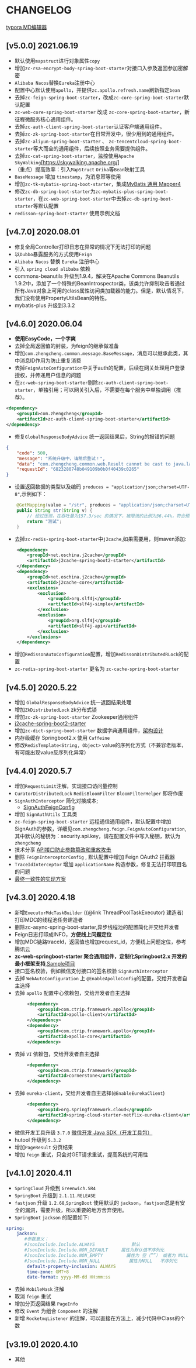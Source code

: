 # CHANGELOG

[typora MD编辑器](https://www.typora.io/)

## [v5.0.0] 2021.06.19

- 默认使用`mapstruct`进行对象属性`copy`
- 增加`zc-rsa-encrypt-body-spring-boot-starter`对接口入参及返回参加密解密
- `Alibaba Nacos`替换`Eureka`注册中心
- 配置中心默认使用`apollo`，并提供`zc.apollo.refresh.name`刷新指定`bean`
- 去掉`zc-feign-spring-boot-starter`，改成`zc-core-spring-boot-starter`默认配置
- `zc-web-core-spring-boot-starter` 改成 `zc-core-spring-boot-starter`，新征程微服务核心通用组件。
- 去掉`zc-auth-client-spring-boot-starter`认证客户端通用组件。
- 去掉`zc-zk-spring-boot-starter`在日常开发中，很少用到的通用组件。
- 去掉`zc-aliyun-spring-boot-starter` 、 `zc-tencentcloud-spring-boot-starter`等大而全的通用组件，后续按照业务需要提供组件。
- 去掉`zc-cat-spring-boot-starter`，监控使用`Apache SkyWalking`[https://skywalking.apache.org/]
- （重点）提高效率：引入`MapStruct` `Orika`等`Bean`映射工具
- `BaseMessage` 增加 `timestamp`，为消息幂等使用
- 增加`zc-tk-mybatis-spring-boot-starter`，集成[MyBatis 通用 Mapper4](https://github.com/abel533/Mapper)
- 修改`zc-db-spring-boot-starter`为`zc-mybatis-plus-spring-boot-starter`，在`zc-web-spring-boot-starter`中去掉`zc-db-spring-boot-starter`等默认配置
- `redisson-spring-boot-starter` 使用示例文档

## [v4.7.0] 2020.08.01

- 修复全局Controller打印日志在异常的情况下无法打印的问题
- 以`Dubbo`暴露服务的方式使用`Feign`
- `Alibaba Nacos` 替换 `Eureka` 注册中心
- 引入 `spring cloud alibaba` 依赖
- commons-beanutils 升级到1.9.4，解决在Apache Commons Beanutils 1.9.2中，添加了一个特殊的BeanIntrospector类，该类允许抑制攻击者通过所有Java对象上可用的class属性访问类加载器的能力。但是，默认情况下，我们没有使用PropertyUtilsBean的特性。
- mybatis-plus 升级到3.3.2

## [v4.6.0] 2020.06.04
- **使用EasyCode，一个字爽**
- 去掉全局返回值的封装，为feign的继承做准备
- 增加`com.zhengcheng.common.message.BaseMessage`，消息可以继承此类，其中消息ID作用为防止重复消费
- 去掉`FeignAutoConfiguration`中关于auth的配置，后续在网关处理用户登录授权，并传递用户信息的问题
- 在`zc-web-spring-boot-starter`剔除`zc-auth-client-spring-boot-starter`，单独引用；可以网关引入后，不需要在每个服务中单独调用（推荐）。
```xml
<dependency>
    <groupId>com.zhengcheng</groupId>
    <artifactId>zc-auth-client-spring-boot-starter</artifactId>
</dependency>
``` 
- 修复`GlobalResponseBodyAdvice` 统一返回结果后，String的报错的问题
```json
{
    "code": 500,
    "message": "系统升级中，请稍后重试！",
    "data": "com.zhengcheng.common.web.Result cannot be cast to java.lang.String",
    "requestId": "6823280748b049109b0b0f40439c0265"
}
```
- 设置返回数据的类型以及编码 `produces = "application/json;charset=UTF-8"`,示例如下：
```java
    @GetMapping(value = "/str", produces = "application/json;charset=UTF-8")
    public String str(String v) {
        // 经过压测，在吞吐量为157.3/sec 的情况下，被限流的比例为36.44%，符合预期
        return "测试";
    }
```

- 去掉`zc-redis-spring-boot-starter`中`j2cache`,如果需要用，则maven添加:
```xml
    <dependency>
        <groupId>net.oschina.j2cache</groupId>
        <artifactId>j2cache-spring-boot2-starter</artifactId>
    </dependency>
    <dependency>
        <groupId>net.oschina.j2cache</groupId>
        <artifactId>j2cache-core</artifactId>
        <exclusions>
            <exclusion>
                <groupId>org.slf4j</groupId>
                <artifactId>slf4j-simple</artifactId>
            </exclusion>
            <exclusion>
                <groupId>org.slf4j</groupId>
                <artifactId>slf4j-api</artifactId>
            </exclusion>
        </exclusions>
    </dependency>
```
- 增加`RedissonAutoConfiguration`配置，增加`RedissonDistributedRLock`的配置
- `zc-redis-spring-boot-starter` 更名为 `zc-cache-spring-boot-starter`



## [v4.5.0] 2020.5.22
- 增加 `GlobalResponseBodyAdvice` 统一返回结果处理
- 增加`ZkDistributedLock` zk分布式锁
- 增加`zc-zk-spring-boot-starter` Zookeeper通用组件 
- [j2cache-spring-boot2-starter](https://gitee.com/ld/J2Cache/tree/master/modules/spring-boot2-starter) 
- 增加`zc-dict-spring-boot-starter` 数据字典通用组件，[架构设计](https://note.youdao.com/ynoteshare1/index.html?id=1d514d6554d2b1519284df0a01f02bdc&type=note)
- 内存级缓存 Springboot2.x 使用 `Caffeine`
- 修改`RedisTemplate<String, Object>` value的序列化方式（不兼容老版本，有可能出现value反序列化异常）

## [v4.4.0] 2020.5.7

- 增加`RequestLimit`注解，实现接口访问量控制
- `CuratorDistributedLock`  `RedisBloomFilter` `BloomFilterHelper` 即将作废
- `SignAuthInterceptor` 简化对接成本;
    - [SignAuthFeignConfig](https://gitee.com/zhangquansheng/magic/blob/springboot-code-gen/src/main/java/com/zhengcheng/magic/common/config/SignAuthFeignConfig.java)
- 增加 `SignAuthUtils` 工具类
- `zc-feign-spring-boot-starter` 远程通信通用组件，默认配置中增加SignAuth的参数，详细见`com.zhengcheng.feign.FeignAutoConfiguration`,其中默认的秘钥为：security.api.key，请在配置文件中写入秘钥，默认为 `zhengcheng` 
- 技术分享 [API接口防止参数篡改和重放攻击](https://note.youdao.com/ynoteshare1/index.html?id=ed15f29e7ad1ff2d15a1236231283bc7&type=note)
- 删除 `FeignInterceptorConfig` , 默认配置中增加 Feign OAuth2 拦截器
- `TraceIdInterceptor` 增加 `applicationName` 构造参数，修复无法打印项目名的问题
- [最终一致性的实现方案](http://note.youdao.com/noteshare?id=53594daefb9d2eff4cd9c353d5963f92&sub=DD547814891346F0BEF0115B425D47C2)


## [v4.3.0] 2020.4.18

- 新增`ExecutorMdcTaskBuilder` ({@link ThreadPoolTaskExecutor} 建造者) 打印MDC的线程池任务建造者
- 删除zc-async-spring-boot-starter,异步线程池的配置简化并交给开发者
- Feign日志打印成INFO，**方便线上问题定位**
- 增加MDC链路traceId，返回值也增加request_id，方便线上问题定位，参考腾讯云
- **zc-web-springboot-starter 聚合通用组件，定制化Springboot2.x 开发的最小框架支持**,[Sample项目](https://gitee.com/zhangquansheng/magic/tree/alibaba/)
- 接口签名校验，例如微信支付接口的签名校验 `SignAuthInterceptor`
- 去掉 `WebAutoConfiguration` 上 `@EnableApolloConfig`的配置，交给开发者自主选择
- 去掉 `apollo` 配置中心依赖包，交给开发者自主选择
```xml
        <dependency>
            <groupId>com.ctrip.framework.apollo</groupId>
            <artifactId>apollo-client</artifactId>
        </dependency>
        <dependency>
            <groupId>com.ctrip.framework.apollo</groupId>
            <artifactId>apollo-core</artifactId>
        </dependency>
```
- 去掉 `VI` 依赖包，交给开发者自主选择
```xml
        <dependency>
            <groupId>com.ctrip.framework</groupId>
            <artifactId>cornerstone</artifactId>
        </dependency>
```
- 去掉 `eureka-client`，交给开发者自主选择(`@EnableEurekaClient`)
```xml
        <dependency>
            <groupId>org.springframework.cloud</groupId>
            <artifactId>spring-cloud-starter-netflix-eureka-client</artifactId>
        </dependency>
```
- 微信开发工具升级 `3.7.0` [微信开发 Java SDK（开发工具包）](https://gitee.com/binary/weixin-java-tools)
- hutool 升级到 `5.3.2`
- 增加`PageResult` 分页结果
- 增加 `feign` 重试，只会对GET请求重试，提高系统的可用性


## [v4.1.0] 2020.4.11
- `SpringCloud` 升级到 `Greenwich.SR4`
- `SpringBoot` 升级到 `2.1.11.RELEASE`
- `fastjson` 升级 `1.2.68`,`SpringBoot` 使用默认的 `jackson`，`fastjson`总是有安全的漏洞，需要升级，所以重要的地方舍弃使用。
- `SpringBoot` `jackson` 的配置如下:
```yaml
spring:
    jackson:
       #参数意义：
       #JsonInclude.Include.ALWAYS              默认
       #JsonInclude.Include.NON_DEFAULT     属性为默认值不序列化
       #JsonInclude.Include.NON_EMPTY         属性为 空（””） 或者为 NULL 都不序列化
       #JsonInclude.Include.NON_NULL           属性为NULL   不序列化
        default-property-inclusion: ALWAYS
        time-zone: GMT+8
        date-format: yyyy-MM-dd HH:mm:ss
```
- 去掉 `MobileMask` 注解
- 取消 `feign` 重试 
- 增加分页返回结果 `PageInfo`
- 修改 `Event` 为组合 `Component` 的注解
- 新增 `RocketmqListener` 的注解，可以直接在方法上，减少代码中Class的个数 

## [v3.19.0] 2020.4.10
- 其他